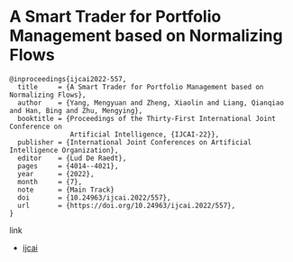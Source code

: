 # A Smart Trader for Portfolio Management based on Normalizing Flows
```
@inproceedings{ijcai2022-557,
  title     = {A Smart Trader for Portfolio Management based on Normalizing Flows},
  author    = {Yang, Mengyuan and Zheng, Xiaolin and Liang, Qianqiao and Han, Bing and Zhu, Mengying},
  booktitle = {Proceedings of the Thirty-First International Joint Conference on
               Artificial Intelligence, {IJCAI-22}},
  publisher = {International Joint Conferences on Artificial Intelligence Organization},
  editor    = {Lud De Raedt},
  pages     = {4014--4021},
  year      = {2022},
  month     = {7},
  note      = {Main Track}
  doi       = {10.24963/ijcai.2022/557},
  url       = {https://doi.org/10.24963/ijcai.2022/557},
}
```
link
- [ijcai](https://www.ijcai.org/proceedings/2022/0557.pdf)
